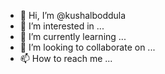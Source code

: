 - 👋 Hi, I’m @kushalboddula
- 👀 I’m interested in ...
- 🌱 I’m currently learning ...
- 💞️ I’m looking to collaborate on ...
- 📫 How to reach me ...

<!---
kushalboddula/kushalboddula is a ✨ special ✨ repository because its `README.md` (this file) appears on your GitHub profile.
You can click the Preview link to take a look at your changes.
--->
